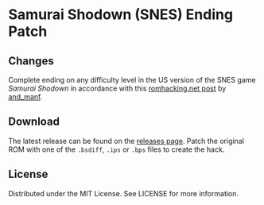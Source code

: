 # Samurai Shodown (SNES) Ending Patch

## Changes
Complete ending on any difficulty level
in the US version of the SNES game
*Samurai Shodown*
in accordance with this
[romhacking.net post](https://www.romhacking.net/forum/index.php?msg=448978)
by
[and_manf](https://www.romhacking.net/forum/index.php?action=profile;u=105396).

## Download
The latest release can be found on the
[releases page](https://github.com/lightbulb-sun/samurai-ending/releases).
Patch the original ROM with one of the `.bsdiff`, `.ips` or `.bps` files
to create the hack.

## License
Distributed under the MIT License. See LICENSE for more information.
